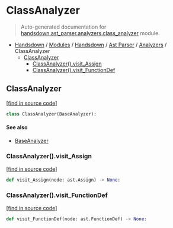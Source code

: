 # ClassAnalyzer

> Auto-generated documentation for [handsdown.ast_parser.analyzers.class_analyzer](https://github.com/vemel/handsdown/blob/master/handsdown/ast_parser/analyzers/class_analyzer.py) module.

- [Handsdown](../../../README.md#-handsdown---python-documentation-generator) / [Modules](../../../MODULES.md#modules) / [Handsdown](../../index.md#handsdown) / [Ast Parser](../index.md#ast-parser) / [Analyzers](index.md#analyzers) / ClassAnalyzer
    - [ClassAnalyzer](#classanalyzer)
        - [ClassAnalyzer().visit_Assign](#classanalyzervisit_assign)
        - [ClassAnalyzer().visit_FunctionDef](#classanalyzervisit_functiondef)

## ClassAnalyzer

[[find in source code]](https://github.com/vemel/handsdown/blob/master/handsdown/ast_parser/analyzers/class_analyzer.py#L7)

```python
class ClassAnalyzer(BaseAnalyzer):
```

#### See also

- [BaseAnalyzer](base_analyzer.md#baseanalyzer)

### ClassAnalyzer().visit_Assign

[[find in source code]](https://github.com/vemel/handsdown/blob/master/handsdown/ast_parser/analyzers/class_analyzer.py#L15)

```python
def visit_Assign(node: ast.Assign) -> None:
```

### ClassAnalyzer().visit_FunctionDef

[[find in source code]](https://github.com/vemel/handsdown/blob/master/handsdown/ast_parser/analyzers/class_analyzer.py#L8)

```python
def visit_FunctionDef(node: ast.FunctionDef) -> None:
```
